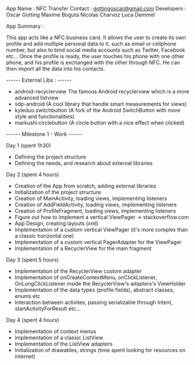 App Name : NFC Transfer
Contact : gottingoscar@gmail.com
Developers : Oscar Gotting
             Maxime Boguta
             Nicolas Charvoz
             Luca Demmel

App Summary :

This app acts like a NFC business card.
It allows the user to create its own profile
and add multiple personal data to it, such as email
or cellphone number, but also to bind social media accounts
such as Twitter, Facebook etc...
Once the profile is ready, the user touches his phone with one
other phone, and his profile is exchanged with the other through NFC.
He can then import all the data into his contacts.

------  External Libs : ------

- android-recyclerview The famous Android recyclerview which is a more advanced listview
- sdp-android (A cool library that handle smart measurements for views)
- kyleduo.switchbutton (A fork of the Android SwitchButton with more style and functionalities)
- markushi:circlebutton (A circle button with a nice effect when clicked)

------ Milestone 1 - Work ------

Day 1 (spent 1h30)
- Defining the project structure
- Defining the needs, and research about external libraries

Day 2 (spent 4 hours)
- Creation of the App from scratch, adding external libraries
- Initialization of the project structure
- Creation of MainActivity, loading views, implementing listeners
- Creation of AddFieldActivity, loading views, implementing listeners
- Creation of ProfileFragment, loading views, implementing listeners
- Figure out how to implement a vertical ViewPager -> stackoverflow.com
- App Design, creating layouts (xml)
- Implementation of a custom vertical ViewPager (it's more complex than a classic horizontal one)
- Implementation of a custom vertical PagerAdapter for the ViewPager
- Implementation of a RecyclerView for the main fragment

Day 3 (spent 5 hours)
- Implementation of the RecyclerView custom adapter
- Implementation of onCreateContextMenu, onClickListener, OnLongClickListener
inside the RecyclerView's adapters's ViewHolder
- Implementation of the data types (profile fields), abstract classes, enums etc
- Interaction between activites, passing serializable through Intent, startActivityForResult etc...

Day 4 (spent 4 hours)
- Implementation of context menus
- Implementation of a classic ListView
- Implementation of the ListView adapters
- Initialization of drawables, strings (time spent looking for resources on internet)
